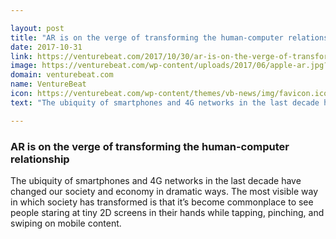 ```yaml
---

layout: post
title: "AR is on the verge of transforming the human-computer relationship"
date: 2017-10-31
link: https://venturebeat.com/2017/10/30/ar-is-on-the-verge-of-transforming-the-human-computer-relationship/
image: https://venturebeat.com/wp-content/uploads/2017/06/apple-ar.jpg?fit=780%2C433&strip=all
domain: venturebeat.com
name: VentureBeat
icon: https://venturebeat.com/wp-content/themes/vb-news/img/favicon.ico
text: "The ubiquity of smartphones and 4G networks in the last decade have changed our society and economy in dramatic ways. The most visible way in which society has transformed is that it’s become commonplace to see people staring at tiny 2D screens in their hands while tapping, pinching, and swiping on mobile content."

---
```


### AR is on the verge of transforming the human-computer relationship

The ubiquity of smartphones and 4G networks in the last decade have changed our society and economy in dramatic ways. The most visible way in which society has transformed is that it’s become commonplace to see people staring at tiny 2D screens in their hands while tapping, pinching, and swiping on mobile content.